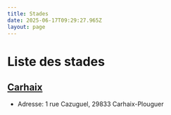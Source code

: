 ```yaml
---
title: Stades
date: 2025-06-17T09:29:27.965Z
layout: page
---
```


# Liste des stades


## [Carhaix](/stades/Carhaix/)
- Adresse: 1 rue Cazuguel, 29833 Carhaix-Plouguer



